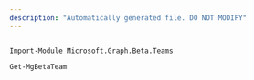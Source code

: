 ```yaml
---
description: "Automatically generated file. DO NOT MODIFY"
---
```


```powershellv2

Import-Module Microsoft.Graph.Beta.Teams

Get-MgBetaTeam

```